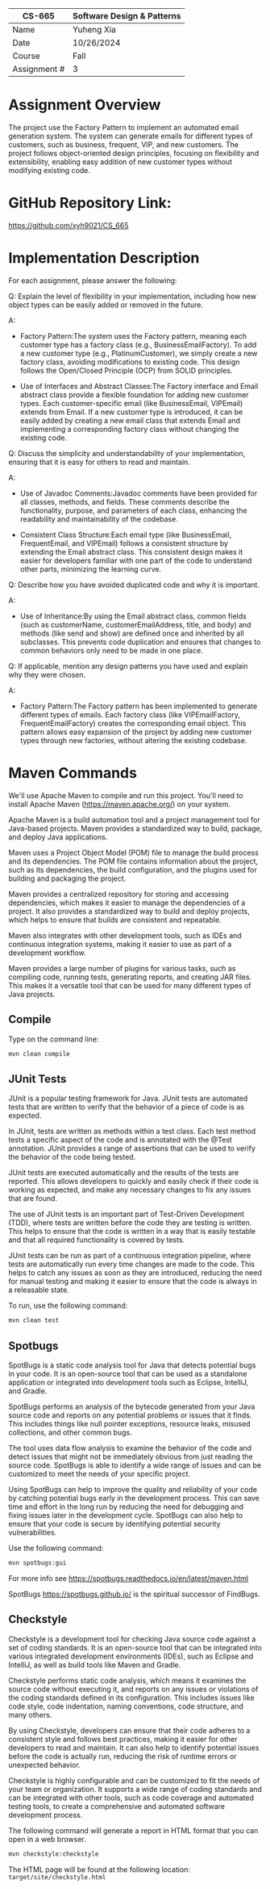 
| CS-665       | Software Design & Patterns |
|--------------|----------------------------|
| Name         | Yuheng Xia                 |
| Date         | 10/26/2024                 |
| Course       | Fall                       |
| Assignment # | 3                          |

# Assignment Overview
The project use the Factory Pattern to implement an automated email generation system. The system can generate emails for different types of customers, such as business, frequent, VIP, and new customers.
The project follows object-oriented design principles, focusing on flexibility and extensibility, enabling easy addition of new customer types without modifying existing code.

# GitHub Repository Link:
https://github.com/xyh9021/CS_665

# Implementation Description 


For each assignment, please answer the following:

Q: Explain the level of flexibility in your implementation, including how new object types can
be easily added or removed in the future.

A:
- Factory Pattern:The system uses the Factory pattern, meaning each customer type has a factory class (e.g., BusinessEmailFactory). To add a new customer type (e.g., PlatinumCustomer), 
we simply create a new factory class, avoiding modifications to existing code. This design follows the Open/Closed Principle (OCP) from SOLID principles.

- Use of Interfaces and Abstract Classes:The Factory interface and Email abstract class provide a flexible foundation for adding new customer types. Each customer-specific email (like BusinessEmail, VIPEmail) extends from Email.
If a new customer type is introduced, it can be easily added by creating a new email class that extends Email and implementing a corresponding factory class without changing the existing code.

Q: Discuss the simplicity and understandability of your implementation, ensuring that it is
easy for others to read and maintain.

A:
- Use of Javadoc Comments:Javadoc comments have been provided for all classes, methods, and fields. These comments describe the functionality, purpose, and parameters of each class, enhancing the readability and maintainability of the codebase.

- Consistent Class Structure:Each email type (like BusinessEmail, FrequentEmail, and VIPEmail) follows a consistent structure by extending the Email abstract class. 
This consistent design makes it easier for developers familiar with one part of the code to understand other parts, minimizing the learning curve. 

Q: Describe how you have avoided duplicated code and why it is important.

A:
- Use of Inheritance:By using the Email abstract class, common fields (such as customerName, customerEmailAddress, title, and body) and methods (like send and show) are defined once and inherited by all subclasses.
This prevents code duplication and ensures that changes to common behaviors only need to be made in one place.

Q: If applicable, mention any design patterns you have used and explain why they were
chosen.

A:
- Factory Pattern:The Factory pattern has been implemented to generate different types of emails. Each factory class (like VIPEmailFactory, FrequentEmailFactory) creates the corresponding email object.
This pattern allows easy expansion of the project by adding new customer types through new factories, without altering the existing codebase.

# Maven Commands

We'll use Apache Maven to compile and run this project. You'll need to install Apache Maven (https://maven.apache.org/) on your system. 

Apache Maven is a build automation tool and a project management tool for Java-based projects. Maven provides a standardized way to build, package, and deploy Java applications.

Maven uses a Project Object Model (POM) file to manage the build process and its dependencies. The POM file contains information about the project, such as its dependencies, the build configuration, and the plugins used for building and packaging the project.

Maven provides a centralized repository for storing and accessing dependencies, which makes it easier to manage the dependencies of a project. It also provides a standardized way to build and deploy projects, which helps to ensure that builds are consistent and repeatable.

Maven also integrates with other development tools, such as IDEs and continuous integration systems, making it easier to use as part of a development workflow.

Maven provides a large number of plugins for various tasks, such as compiling code, running tests, generating reports, and creating JAR files. This makes it a versatile tool that can be used for many different types of Java projects.

## Compile
Type on the command line: 

```bash
mvn clean compile
```



## JUnit Tests
JUnit is a popular testing framework for Java. JUnit tests are automated tests that are written to verify that the behavior of a piece of code is as expected.

In JUnit, tests are written as methods within a test class. Each test method tests a specific aspect of the code and is annotated with the @Test annotation. JUnit provides a range of assertions that can be used to verify the behavior of the code being tested.

JUnit tests are executed automatically and the results of the tests are reported. This allows developers to quickly and easily check if their code is working as expected, and make any necessary changes to fix any issues that are found.

The use of JUnit tests is an important part of Test-Driven Development (TDD), where tests are written before the code they are testing is written. This helps to ensure that the code is written in a way that is easily testable and that all required functionality is covered by tests.

JUnit tests can be run as part of a continuous integration pipeline, where tests are automatically run every time changes are made to the code. This helps to catch any issues as soon as they are introduced, reducing the need for manual testing and making it easier to ensure that the code is always in a releasable state.

To run, use the following command:
```bash
mvn clean test
```


## Spotbugs 

SpotBugs is a static code analysis tool for Java that detects potential bugs in your code. It is an open-source tool that can be used as a standalone application or integrated into development tools such as Eclipse, IntelliJ, and Gradle.

SpotBugs performs an analysis of the bytecode generated from your Java source code and reports on any potential problems or issues that it finds. This includes things like null pointer exceptions, resource leaks, misused collections, and other common bugs.

The tool uses data flow analysis to examine the behavior of the code and detect issues that might not be immediately obvious from just reading the source code. SpotBugs is able to identify a wide range of issues and can be customized to meet the needs of your specific project.

Using SpotBugs can help to improve the quality and reliability of your code by catching potential bugs early in the development process. This can save time and effort in the long run by reducing the need for debugging and fixing issues later in the development cycle. SpotBugs can also help to ensure that your code is secure by identifying potential security vulnerabilities.

Use the following command:

```bash
mvn spotbugs:gui 
```

For more info see 
https://spotbugs.readthedocs.io/en/latest/maven.html

SpotBugs https://spotbugs.github.io/ is the spiritual successor of FindBugs.


## Checkstyle 

Checkstyle is a development tool for checking Java source code against a set of coding standards. It is an open-source tool that can be integrated into various integrated development environments (IDEs), such as Eclipse and IntelliJ, as well as build tools like Maven and Gradle.

Checkstyle performs static code analysis, which means it examines the source code without executing it, and reports on any issues or violations of the coding standards defined in its configuration. This includes issues like code style, code indentation, naming conventions, code structure, and many others.

By using Checkstyle, developers can ensure that their code adheres to a consistent style and follows best practices, making it easier for other developers to read and maintain. It can also help to identify potential issues before the code is actually run, reducing the risk of runtime errors or unexpected behavior.

Checkstyle is highly configurable and can be customized to fit the needs of your team or organization. It supports a wide range of coding standards and can be integrated with other tools, such as code coverage and automated testing tools, to create a comprehensive and automated software development process.

The following command will generate a report in HTML format that you can open in a web browser. 

```bash
mvn checkstyle:checkstyle
```

The HTML page will be found at the following location:
`target/site/checkstyle.html`




